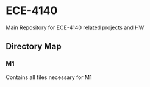 # ECE-4140
Main Repository for ECE-4140 related projects and HW
## Directory Map
### M1
Contains all files necessary for M1
